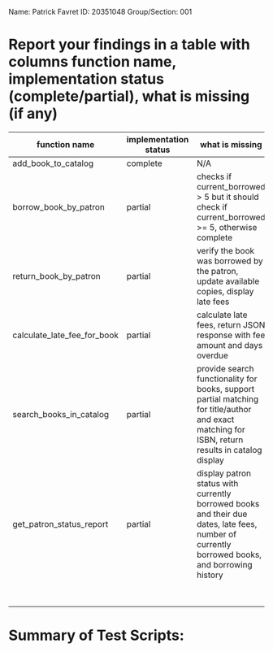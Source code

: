 Name: Patrick Favret
ID: 20351048
Group/Section: 001

# Report your findings in a table with columns function name, implementation status (complete/partial), what is missing (if any)

| function name               | implementation status | what is missing                                                                                                                                  |
| --------------------------- | --------------------- | ------------------------------------------------------------------------------------------------------------------------------------------------ |
| add_book_to_catalog         | complete              | N/A                                                                                                                                              |
| borrow_book_by_patron       | partial               | checks if current_borrowed > 5 but it should check if current_borrowed >= 5, otherwise complete                                                  |
| return_book_by_patron       | partial               | verify the book was borrowed by the patron, update available copies, display late fees                                                           |
| calculate_late_fee_for_book | partial               | calculate late fees, return JSON response with fee amount and days overdue                                                                       |
| search_books_in_catalog     | partial               | provide search functionality for books, support partial matching for title/author and exact matching for ISBN, return results in catalog display |
| get_patron_status_report    | partial               | display patron status with currently borrowed books and their due dates, late fees, number of currently borrowed books, and borrowing history    |
|                             |                       |                                                                                                                                                  |
|                             |                       |                                                                                                                                                  |
|                             |                       |                                                                                                                                                  |
|                             |                       |                                                                                                                                                  |
|                             |                       |                                                                                                                                                  |
|                             |                       |                                                                                                                                                  |
|                             |                       |                                                                                                                                                  |
|                             |                       |                                                                                                                                                  |

# Summary of Test Scripts:
